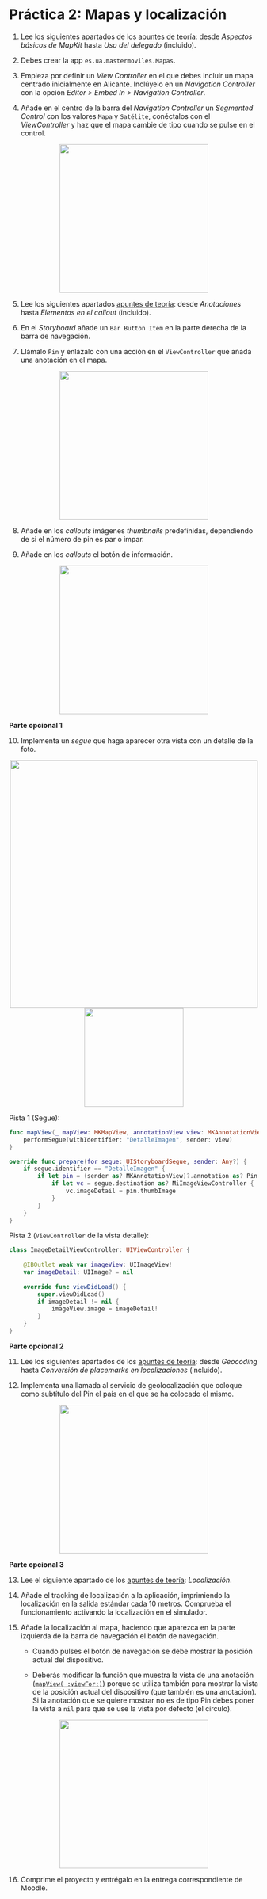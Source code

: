 <!--
Terminan la práctica en unas 1,5 horas + 1 hora de explicación = 2,5 horas
-->


# Práctica 2: Mapas y localización

1. Lee los siguientes apartados de los [apuntes de teoría](): desde _Aspectos básicos de MapKit_
   hasta _Uso del delegado_ (incluido).

2. Debes crear la app `es.ua.mastermoviles.Mapas`.

3. Empieza por definir un _View Controller_ en el que debes incluir un
mapa centrado inicialmente en Alicante. Inclúyelo en un _Navigation Controller_ con la
opción _Editor > Embed In > Navigation Controller_.

4. Añade en el centro de la barra del _Navigation Controller_ un
_Segmented Control_ con los valores `Mapa` y `Satélite`, conéctalos
con el _ViewController_ y haz que el mapa cambie de tipo cuando se
pulse en el control.

<p style="text-align:center;">
<img src="imagenes/practica-1.png" width="300px"/>
</p>

5. Lee los siguientes apartados [apuntes de teoría](): desde
   _Anotaciones_ hasta _Elementos en el callout_ (incluido).

6. En el _Storyboard_ añade un `Bar Button Item` en la parte derecha de
la barra de navegación.

7. Llámalo `Pin` y enlázalo con una acción en el `ViewController` que
  añada una anotación en el mapa.

<p style="text-align:center;">
<img src="imagenes/practica-2.png" width="300px"/>
</p>

8. Añade en los _callouts_ imágenes _thumbnails_ predefinidas,
dependiendo de si el número de pin es par o impar.

9. Añade en los _callouts_ el botón de información.

<p style="text-align:center;">
<img src="imagenes/practica-3.png" width="300px"/>
</p>


**Parte opcional 1**

10. Implementa un _segue_ que haga aparecer otra vista con un detalle
  de la foto.

<p style="text-align:center;">
<img src="imagenes/storyboard.png" width="500px"/> 
<img src="imagenes/practica-4.png" width="200px"/>
</p>

Pista 1 (Segue):

```swift
func mapView(_ mapView: MKMapView, annotationView view: MKAnnotationView, calloutAccessoryControlTapped control: UIControl) {
    performSegue(withIdentifier: "DetalleImagen", sender: view)
}

override func prepare(for segue: UIStoryboardSegue, sender: Any?) {
    if segue.identifier == "DetalleImagen" {
        if let pin = (sender as? MKAnnotationView)?.annotation as? Pin {
            if let vc = segue.destination as? MiImageViewController {
                vc.imageDetail = pin.thumbImage
            }
        }
    }
}
```


Pista 2 (`ViewController` de la vista detalle):

```swift
class ImageDetailViewController: UIViewController {
    
    @IBOutlet weak var imageView: UIImageView!
    var imageDetail: UIImage? = nil
    
    override func viewDidLoad() {
        super.viewDidLoad()
        if imageDetail != nil {
            imageView.image = imageDetail!
        }
    }
}
```


**Parte opcional 2**

11. Lee los siguientes apartados de los [apuntes de teoría](): desde
    _Geocoding_ hasta _Conversión de placemarks en localizaciones_ (incluido).

12. Implementa una llamada al servicio de geolocalización que coloque
   como subtítulo del Pin el país en el que se ha colocado el
   mismo. 

<p style="text-align:center;">
<img src="imagenes/mapa-con-pais.png" width="300px"/>
</p>

**Parte opcional 3**

13. Lee el siguiente apartado de los [apuntes de teoría](): _Localización_.

14. Añade el tracking de localización a la aplicación, imprimiendo la
localización en la salida estándar cada 10 metros. Comprueba el
funcionamiento activando la localización en el simulador.

15. Añade la localización al mapa, haciendo que aparezca en la parte
izquierda de la barra de navegación el botón de navegación.

    - Cuando pulses el botón de navegación se debe mostrar la posición
      actual del dispositivo.

    - Deberás modificar la función que muestra la vista de una
      anotación
      ([`mapView(_:viewFor:)`](https://developer.apple.com/reference/mapkit/mkmapviewdelegate/1452045-mapview))
      porque se utiliza también para mostrar la vista de la posición
      actual del dispositivo (que también es una anotación). Si la
      anotación que se quiere mostrar no es de tipo Pin debes poner la
      vista a `nil` para que se use la vista por defecto (el círculo).
      
<p style="text-align:center;">
<img src="imagenes/localizacion.png" width="300px"/>
</p>


16. Comprime el proyecto y entrégalo en la entrega correspondiente de Moodle.
